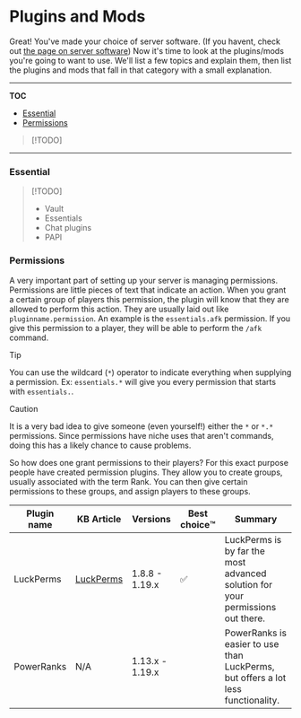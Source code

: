 # Plugins and Mods

Great! You've made your choice of server software. (If you havent, check out [the page on server software](server-software))
Now it's time to look at the plugins/mods you're going to want to use. We'll list a few topics and explain them, then list the plugins and mods that fall in that category with a small explanation.

---

**TOC**

- [Essential](#essential)
- [Permissions](#permissions)

>[!TODO]

---

### Essential

> [!TODO]
> - Vault
> - Essentials 
> - Chat plugins 
> - PAPI

### Permissions
A very important part of setting up your server is managing permissions. Permissions are little pieces of text that indicate an action. When you grant a certain group of players this permission, the plugin will know that they are allowed to perform this action. They are usually laid out like `pluginname.permission`.  An example is the `essentials.afk` permission. If you give this permission to a player, they will be able to perform the `/afk` command.
> [!TIP]
> You can use the wildcard (`*`) operator to indicate everything when supplying a permission.
> Ex: `essentials.*` will give you every permission that starts with `essentials.`.

> [!CAUTION]
> It is a very bad idea to give someone (even yourself!) either the `*` or `*.*` permissions. Since permissions have niche uses that aren't commands, doing this has a likely chance to cause problems.
 
So how does one grant permissions to their players? For this exact purpose people have created permission plugins. They allow you to create groups, usually associated with the term Rank. You can then give certain permissions to these groups, and assign players to these groups.

Plugin name | KB Article | Versions | Best choice™️ | Summary
------------ | ------- | -------- | -------- | -------
LuckPerms |[LuckPerms](./articles/luckperms.md) | 1.8.8 - 1.19.x | ✅ | LuckPerms is by far the most advanced solution for your permissions out there.
PowerRanks | N/A | 1.13.x - 1.19.x |  | PowerRanks is easier to use than LuckPerms, but offers a lot less functionality.